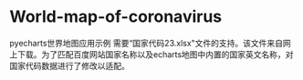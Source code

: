 # World-map-of-coronavirus
pyecharts世界地图应用示例
需要“国家代码23.xlsx"文件的支持。该文件来自网上下载。为了匹配百度网站国家名称以及echarts地图中内置的国家英文名称，对国家代码数据进行了修改以适配。

